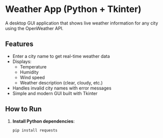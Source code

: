 # Weather App (Python + Tkinter)

A desktop GUI application that shows live weather information for any city using the OpenWeather API.

## Features
- Enter a city name to get real-time weather data
- Displays:
  - Temperature
  - Humidity
  - Wind speed
  - Weather description (clear, cloudy, etc.)
- Handles invalid city names with error messages
- Simple and modern GUI built with Tkinter

## How to Run
1. **Install Python dependencies**:
   ```bash
   pip install requests
